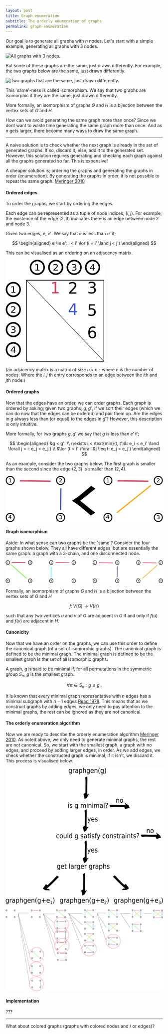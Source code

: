 ```yaml
---
layout: post
title: Graph enumeration
subtitle: The orderly enumeration of graphs 
permalink: graph-enumeration
---
```


Our goal is to generate all graphs with $n$ nodes.
Let's start with a simple example, generating all graphs with 3 nodes.

![All graphs with 3 nodes.](assets/graph_enum/graphs-3.png)

But some of these graphs are the same, just drawn differently. For example, the two graphs below are the same, just drawn differently.

![Two graphs that are the same, just drawn differently.](assets/graph_enum/isomorphic.png)

This 'same'-ness is called isomorphism. We say that two graphs are isomorphic if they are the same, just drawn differently.

More formally, an isomorphism of graphs $G$ and $H$ is a bijection between the vertex sets of $G$ and $H$.

How can we avoid generating the same graph more than once? Since we dont want to waste time generating the same graph more than once.
And as $n$ gets larger, there become many ways to draw the same graph.

***

A naive solution is to check whether the next graph is already in the set of generated graphs. If so, discard it, else, add it to the generated set.
However, this solution requires generating and checking each graph against all the graphs generated so far. This is expensive!

A cheaper solution is; ordering the graphs and generating the graphs in order (enumeration). By generating the graphs in order, it is not possible to repeat the same graph. [Meringer 2010](http://nozdr.ru/data/media/biblio/kolxoz/Ch/ChCm/Faulon%20J.L.,%20Bender%20A.%20(eds.)%20Handbook%20of%20chemoinformatics%20algorithms%20(CRC,%202010)(ISBN%201420082922)(ISBN%201420082922)(O)(435s)_ChCm_.pdf#page=246)

#### Ordered edges

To order the graphs, we start by ordering the edges.

Each edge can be represented as a tuple of node indices, $(i, j)$. For example, the existence of the edge $(2, 3)$ indicates there is an edge between node 2 and node 3.

Given two edges, $e$, $e'$. We say that $e$ is less than $e'$ if;

$$
\begin{aligned}
e \le e': i < i' \lor (i = i' \land j < j')
\end{aligned}
$$


This can be visualised as an ordering on an adjacency matrix.

![Edges are given an order](assets/graph_enum/edge-order.png)

(an adjacency matrix is a matrix of size $n\times n$ - where n is the number of nodes. Where the $i, j$ th entry corresponds to an edge between the $i$th and $j$th node.)

#### Ordered graphs

Now that the edges have an order, we can order graphs. Each graph is ordered by asking;
given two graphs, $g, g'$, if we sort their edges (which we can do now that the edges can be ordered) and pair them up. Are the edges in $g$ always less than (or equal) to the edges in $g'$? However, this description is only intuitive.

More formally, for two graphs $g, g'$ we say that $g$ is less than $e'$ if;

$$
\begin{aligned}
&g < g':  \\
(\exists i < \text{min}(t, t')&: e_i < e_i' \land \forall j < i: e_j = e_j') \\
&\lor (t < t' \forall &j \leq t: e_j = e_j')
\end{aligned}
$$

As an example, consider the two graphs below. The first graph is smaller than the second since the edge $(2, 3)$ is smaller than $(2, 4)$.


![The graphs are given an order.](assets/graph_enum/graph-order.png)

#### Graph isomorphism

Aside: In what sense can two graphs be the 'same'?
Consider the four graphs shown below. They all have different edges, but are essentially the same graph: a graph with a 3-chain, and one disconnected node.

![Four graphs that are different, yet the 'same'.](assets/graph_enum/isomers.png)

Formally, an isomorphism of graphs $G$ and $H$ is a bijection between the vertex sets of $G$ and $H$

$$
f\colon V(G)\to V(H)
$$

such that any two vertices $u$ and $v$ of $G$ are adjacent in $G$ if and only if $f(u)$ and $f(v)$ are adjacent in $H$.

#### Canonicity

Now that we have an order on the graphs, we can use this order to define the canonical graph (of a set of isomorphic graphs).
The canonical graph is defined to be the minimal graph. The minimal graph is defined to be the smallest graph is the set of all isomorphic graphs.

A graph, $g$ is said to be minimal if, for all permutations in the symmetric group $S_n$, $g$ is the smallest graph.

$$
\forall \pi \in S_n : g \leq g_\pi
$$

It is known that every minimal graph representative with $n$ edges has a minimal subgraph with $n-1$ edges [Read 1978](https://www.sciencedirect.com/science/article/abs/pii/S016750600870325X).
This means that as we construct graphs by adding edges, we only need to pay attention to the minimal graphs, the rest can be ignored as they are not canonical.

#### The orderly enumeration algorithm

Now we are ready to describe the orderly enumeration algorithm [Meringer 2010](http://nozdr.ru/data/media/biblio/kolxoz/Ch/ChCm/Faulon%20J.L.,%20Bender%20A.%20(eds.)%20Handbook%20of%20chemoinformatics%20algorithms%20(CRC,%202010)(ISBN%201420082922)(ISBN%201420082922)(O)(435s)_ChCm_.pdf#page=246).
As noted above, we only need to generate minimal graphs, the rest are not canonical.
So, we start with the smallest graph, a graph with no edges, and proceed by adding larger edges, in order.
As we add edges, we check whether the constructed graph is minimal, if it isn't, we discard it.
This process is visualised below.

![The orderly enumeration algorithm. Proceed in loops, recursively adding edges to graphs.](assets/graph_enum/graphgen-alg.png)


![An example of graph enumeration. The graphs are constructed by adding larger, and larger edges. Non-canonical graphs, circled in red, are not continued.](assets/graph_enum/generation-tree.png)

#### Implementation

???

***

What about colored graphs (graphs with colored nodes and / or edges)?
